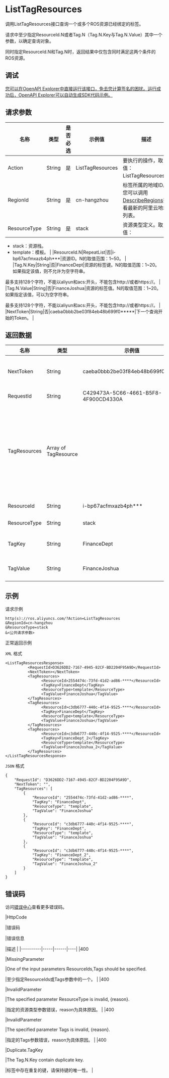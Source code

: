 # ListTagResources

调用ListTagResources接口查询一个或多个ROS资源已经绑定的标签。

请求中至少指定ResourceId.N或者Tag.N（Tag.N.Key与Tag.N.Value）其中一个参数，以确定查询对象。

同时指定ResourceId.N和Tag.N时，返回结果中仅包含同时满足这两个条件的ROS资源。

## 调试

[您可以在OpenAPI Explorer中直接运行该接口，免去您计算签名的困扰。运行成功后，OpenAPI Explorer可以自动生成SDK代码示例。](https://api.aliyun.com/#product=ROS&api=ListTagResources&type=RPC&version=2019-09-10)

## 请求参数

|名称|类型|是否必选|示例值|描述|
|--|--|----|---|--|
|Action|String|是|ListTagResources|要执行的操作，取值：ListTagResources。 |
|RegionId|String|是|cn-hangzhou|标签所属的地域ID。您可以调用[DescribeRegions](~~131035~~)查看最新的阿里云地域列表。 |
|ResourceType|String|是|stack|资源类型定义。取值：

 -   stack：资源栈。
-   template：模板。 |
|ResourceId.N|RepeatList|否|i-bp67acfmxazb4ph\*\*\*|资源ID。N的取值范围：1~50。 |
|Tag.N.Key|String|否|FinanceDept|资源的标签键。N的取值范围：1~20。如果指定该值，则不允许为空字符串。

 最多支持128个字符，不能以aliyun和acs:开头，不能包含http://或者https://。 |
|Tag.N.Value|String|否|FinanceJoshua|资源的标签值。N的取值范围：1~20。如果指定该值，可以为空字符串。

 最多支持128个字符，不能以aliyun和acs:开头，不能包含http://或者https://。 |
|NextToken|String|否|caeba0bbb2be03f84eb48b699f0\*\*\*\*\*|下一个查询开始的Token。 |

## 返回数据

|名称|类型|示例值|描述|
|--|--|---|--|
|NextToken|String|caeba0bbb2be03f84eb48b699f0\*\*\*\*\*|下一个查询开始的Token。 |
|RequestId|String|C429473A-5C66-4661-B5F8-4F900CD4330A|请求ID。 |
|TagResources|Array of TagResource| |由资源及其标签组成的集合，包含了资源ID、资源类型和标签键值等信息。 |
|ResourceId|String|i-bp67acfmxazb4ph\*\*\*|资源ID。 |
|ResourceType|String|stack|资源类型。 |
|TagKey|String|FinanceDept|资源的标签键。 |
|TagValue|String|FinanceJoshua|资源的标签值。 |

## 示例

请求示例

```
http(s)://ros.aliyuncs.com/?Action=ListTagResources
&RegionId=cn-hangzhou
&ResourceType=stack
&<公共请求参数>
```

正常返回示例

`XML` 格式

```
<ListTagResourcesResponse>
		  <RequestId>D3626DD2-7167-4945-82CF-BD2204F95A9D</RequestId>
		  <NextToken></NextToken>
		  <TagResources>
			    <ResourceId>2554474c-73fd-41d2-ad86-****</ResourceId>
			    <TagKey>FinanceDept</TagKey>
			    <ResourceType>template</ResourceType>
			    <TagValue>FinanceJoshua</TagValue>
		  </TagResources>
		  <TagResources>
			    <ResourceId>c3db6777-440c-4f14-9525-****</ResourceId>
			    <TagKey>FinanceDept</TagKey>
			    <ResourceType>template</ResourceType>
			    <TagValue>FinanceJoshua</TagValue>
		  </TagResources>
		  <TagResources>
			    <ResourceId>c3db6777-440c-4f14-9525-****</ResourceId>
			    <TagKey>FinanceDept_2</TagKey>
			    <ResourceType>template</ResourceType>
			    <TagValue>FinanceJoshua_2</TagValue>
		  </TagResources>
</ListTagResourcesResponse>
```

`JSON` 格式

```
{
	"RequestId": "D3626DD2-7167-4945-82CF-BD2204F95A9D",
	"NextToken": "",
	"TagResources": [
		{
			"ResourceId": "2554474c-73fd-41d2-ad86-****",
			"TagKey": "FinanceDept",
			"ResourceType": "template",
			"TagValue": "FinanceJoshua"
		},
		{
			"ResourceId": "c3db6777-440c-4f14-9525-****",
			"TagKey": "FinanceDept",
			"ResourceType": "template",
			"TagValue": "FinanceJoshua"
		},
		{
			"ResourceId": "c3db6777-440c-4f14-9525-****",
			"TagKey": "FinanceDept_2",
			"ResourceType": "template",
			"TagValue": "FinanceJoshua_2"
		}
	]
}
```

## 错误码

访问[错误中心](https://error-center.aliyun.com/status/product/ROS)查看更多错误码。

|HttpCode

|错误码

|错误信息

|描述 |
|----------|-----|------|----|
|400

|MissingParameter

|One of the input parameters ResourceIds,Tags should be specified.

|至少指定ResourceIds或Tags参数中的一个。 |
|400

|InvalidParameter

|The specified parameter ResourceType is invalid, \{reason\}.

|指定的资源类型参数错误，reason为具体原因。 |
|400

|InvalidParameter

|The specified parameter Tags is invalid, \{reason\}.

|指定的Tags参数错误，reason为具体原因。 |
|400

|Duplicate.TagKey

|The Tag.N.Key contain duplicate key.

|标签中存在重复的键，请保持键的唯一性。 |

